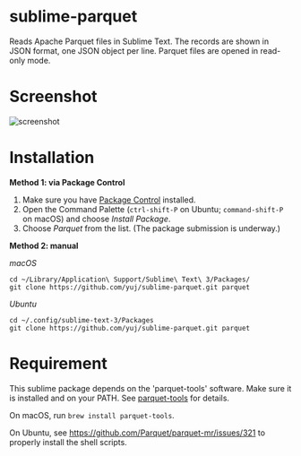 # sublime-parquet
Reads Apache Parquet files in Sublime Text. The records are shown in JSON format, one JSON object per line. Parquet files are opened in read-only mode.

# Screenshot
![screenshot](https://raw.github.com/yuj/sublime-parquet/master/screenshot.png)

# Installation
**Method 1: via Package Control**

1. Make sure you have [Package Control](https://packagecontrol.io/installation) installed.
1. Open the Command Palette (`ctrl-shift-P` on Ubuntu; `command-shift-P` on macOS) and choose _Install Package_.
1. Choose _Parquet_ from the list.
(The package submission is underway.)

**Method 2: manual**

*macOS*
```shell
cd ~/Library/Application\ Support/Sublime\ Text\ 3/Packages/
git clone https://github.com/yuj/sublime-parquet.git parquet
```

*Ubuntu*
```shell
cd ~/.config/sublime-text-3/Packages
git clone https://github.com/yuj/sublime-parquet.git parquet
```

# Requirement
This sublime package depends on the 'parquet-tools' software. Make sure it is installed and on your PATH. See [parquet-tools](https://github.com/Parquet/parquet-mr/tree/master/parquet-tools) for details.

On macOS, run ```brew install parquet-tools```.

On Ubuntu, see https://github.com/Parquet/parquet-mr/issues/321 to properly install the shell scripts.

